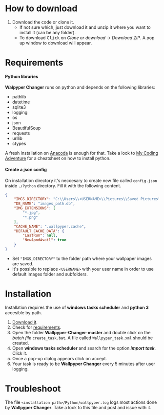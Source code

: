 # How to download
1. Download the code or clone it.
    * If not sure which, just download it and unzip it where you want to install it (can be any folder).
    * To download <kbd>Click</kbd> on *Clone or download* -> *Download ZIP*. A pop up window to download will appear.

# Requirements

#### Python libraries
**Walpyper Changer** runs on python and depends on the following libraries:
* pathlib
* datetime
* sqlite3
* logging
* os
* json
* BeautifulSoup
* requests
* urllib
* ctypes

A fresh installation on [Anacoda][1] is enough for that. Take a look to [My Coding Adventure][2] for a cheatsheet on how to install python.

#### Create a json config

On installation directory it's neccesary to create new file called `config.json` inside `./Python` directory. Fill it with the following content.


```json
{
    "IMGS_DIRECTORY": "C:\\Users\\<USERNAME>\\Pictures\\Saved Pictures",
    "DB_NAME": "images_path.db",
    "IMG_EXTENSIONS": [
        "*.jpg",
        "*.png"
    ],
    "CACHE_NAME": ".wallpyper.cache",
    "DEFAULT_CACHE_DATA": {
        "LastRun": null,
        "NewApodAvail": true
    }
}
```

* Set `"IMGS_DIRECTORY"` to the folder path where your wallpaper images are saved.
* It's possible to replace `<USERNAME>` with your user name in order to use default images folder and subfolders.

# Installation
Installation requires the use of **windows tasks scheduler** and **python 3** accesible by path.

1. [Download it](#How-to-download).
2. Check for [requirements](#Requirements).
3. Open the folder **Wallpyper-Changer-master** and double click on the _batch file_ `create_task.bat`. A file called `Wallpyper_task.xml` should be created.
4. Open **windows tasks scheduler** and search for the option _**import task**_. Click it.
5. Once a pop-up dialog appears click on accept.
6. Your task is ready to be **Wallpyper Changer** every 5 minutes after user logging.

# Troubleshoot
The file `<installation path>/Python/wallpyper.log` logs most actions done by **Wallpyper Changer**. Take a look to this file and post and issue with it.

[1]: https://www.anaconda.com/
[2]: https://github.com/Gseguelg/My-Coding-Adventure/wiki/Python